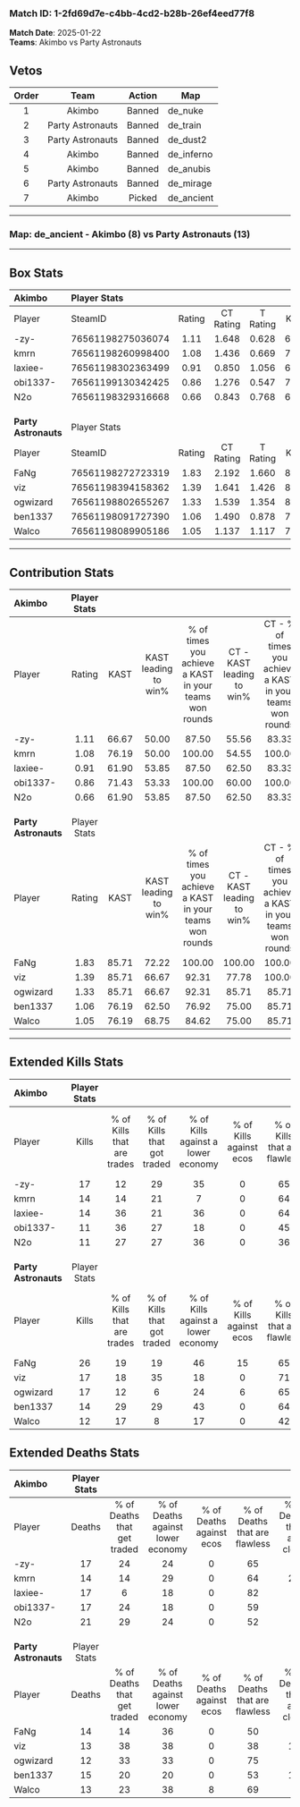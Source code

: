 ### Match ID: 1-2fd69d7e-c4bb-4cd2-b28b-26ef4eed77f8  
**Match Date**: 2025-01-22  
**Teams**: Akimbo vs Party Astronauts  

## Vetos  

| Order | Team | Action | Map |
| :---: | :--: | :----: | --- |
| 1 | Akimbo | Banned | de_nuke |
| 2 | Party Astronauts | Banned | de_train |
| 3 | Party Astronauts | Banned | de_dust2 |
| 4 | Akimbo | Banned | de_inferno |
| 5 | Akimbo | Banned | de_anubis |
| 6 | Party Astronauts | Banned | de_mirage |
| 7 | Akimbo | Picked | de_ancient |

---  

### **Map**: de_ancient - Akimbo (8) vs Party Astronauts (13)  
---  

## Box Stats  

| **Akimbo**           | Player Stats      |        |           |          |       |       |       |         |        |      |     |
| :- | :- | :-: | :-: | :-: | :-: | :-: | :-: | :-: | :-: | :-: | :-: |
| Player               | SteamID           | Rating | CT Rating | T Rating | KAST  |  ADR  | Kills | Assists | Deaths | K/D  | HS% |
| -zy-                 | 76561198275036074 |  1.11  |   1.648   |  0.628   | 66.67 | 88.6  |  17   |    2    |   17   | 1.00 | 64  |
| kmrn                 | 76561198260998400 |  1.08  |   1.436   |  0.669   | 76.19 | 70.1  |  14   |    4    |   14   | 1.00 | 57  |
| laxiee-              | 76561198302363499 |  0.91  |   0.850   |  1.056   | 61.90 | 74.9  |  14   |    3    |   17   | 0.82 | 50  |
| obi1337-             | 76561199130342425 |  0.86  |   1.276   |  0.547   | 71.43 | 74.2  |  11   |    4    |   17   | 0.65 | 36  |
| N2o                  | 76561198329316668 |  0.66  |   0.843   |  0.768   | 61.90 | 63.7  |  11   |    4    |   21   | 0.52 | 45  |
|                      |                   |        |           |          |       |       |       |         |        |      |     |
|                      |                   |        |           |          |       |       |       |         |        |      |     |
|                      |                   |        |           |          |       |       |       |         |        |      |     |
| **Party Astronauts** | Player Stats      |        |           |          |       |       |       |         |        |      |     |
| Player               | SteamID           | Rating | CT Rating | T Rating | KAST  |  ADR  | Kills | Assists | Deaths | K/D  | HS% |
| FaNg                 | 76561198272723319 |  1.83  |   2.192   |  1.660   | 85.71 | 127.0 |  26   |    4    |   14   | 1.86 | 57  |
| viz                  | 76561198394158362 |  1.39  |   1.641   |  1.426   | 85.71 | 95.5  |  17   |    6    |   13   | 1.31 | 58  |
| ogwizard             | 76561198802655267 |  1.33  |   1.539   |  1.354   | 85.71 | 73.3  |  17   |    3    |   12   | 1.42 | 47  |
| ben1337              | 76561198091727390 |  1.06  |   1.490   |  0.878   | 76.19 | 67.8  |  14   |    7    |   15   | 0.93 | 64  |
| Walco                | 76561198089905186 |  1.05  |   1.137   |  1.117   | 76.19 | 70.1  |  12   |    9    |   13   | 0.92 | 58  |
---  

## Contribution Stats  

| **Akimbo**           | Player Stats |       |                      |                                                        |                           |                                                             |                          |                                                            |
| :- | :-: | :-: | :-: | :-: | :-: | :-: | :-: | :-: |
| Player               |    Rating    | KAST  | KAST leading to win% | % of times you achieve a KAST in your teams won rounds | CT - KAST leading to win% | CT - % of times you achieve a KAST in your teams won rounds | T - KAST leading to win% | T - % of times you achieve a KAST in your teams won rounds |
| -zy-                 |     1.11     | 66.67 |        50.00         |                         87.50                          |           55.56           |                            83.33                            |          40.00           |                           100.00                           |
| kmrn                 |     1.08     | 76.19 |        50.00         |                         100.00                         |           54.55           |                           100.00                            |          40.00           |                           100.00                           |
| laxiee-              |     0.91     | 61.90 |        53.85         |                         87.50                          |           62.50           |                            83.33                            |          40.00           |                           100.00                           |
| obi1337-             |     0.86     | 71.43 |        53.33         |                         100.00                         |           60.00           |                           100.00                            |          40.00           |                           100.00                           |
| N2o                  |     0.66     | 61.90 |        53.85         |                         87.50                          |           62.50           |                            83.33                            |          40.00           |                           100.00                           |
|                      |              |       |                      |                                                        |                           |                                                             |                          |                                                            |
|                      |              |       |                      |                                                        |                           |                                                             |                          |                                                            |
|                      |              |       |                      |                                                        |                           |                                                             |                          |                                                            |
| **Party Astronauts** | Player Stats |       |                      |                                                        |                           |                                                             |                          |                                                            |
| Player               |    Rating    | KAST  | KAST leading to win% | % of times you achieve a KAST in your teams won rounds | CT - KAST leading to win% | CT - % of times you achieve a KAST in your teams won rounds | T - KAST leading to win% | T - % of times you achieve a KAST in your teams won rounds |
| FaNg                 |     1.83     | 85.71 |        72.22         |                         100.00                         |          100.00           |                           100.00                            |          54.55           |                           100.00                           |
| viz                  |     1.39     | 85.71 |        66.67         |                         92.31                          |           77.78           |                           100.00                            |          55.56           |                           83.33                            |
| ogwizard             |     1.33     | 85.71 |        66.67         |                         92.31                          |           85.71           |                            85.71                            |          54.55           |                           100.00                           |
| ben1337              |     1.06     | 76.19 |        62.50         |                         76.92                          |           75.00           |                            85.71                            |          50.00           |                           66.67                            |
| Walco                |     1.05     | 76.19 |        68.75         |                         84.62                          |           75.00           |                            85.71                            |          62.50           |                           83.33                            |
---  

## Extended Kills Stats  

| **Akimbo**           | Player Stats |                            |                            |                                    |                         |                              |                                 |                                       |                    |           |
| :- | :-: | :-: | :-: | :-: | :-: | :-: | :-: | :-: | :-: | :-: |
| Player               |    Kills     | % of Kills that are trades | % of Kills that got traded | % of Kills against a lower economy | % of Kills against ecos | % of Kills that are flawless | % of Kills that are close duels | % of Kills that are assisted by flash | Pistol Round Kills | AWP Kills |
| -zy-                 |      17      |             12             |             29             |                 35                 |            0            |              65              |               12                |                   6                   |         1          |     0     |
| kmrn                 |      14      |             14             |             21             |                 7                  |            0            |              64              |                0                |                   0                   |         2          |     0     |
| laxiee-              |      14      |             36             |             21             |                 36                 |            0            |              64              |                7                |                   0                   |         1          |     0     |
| obi1337-             |      11      |             36             |             27             |                 18                 |            0            |              45              |                9                |                   0                   |         1          |     4     |
| N2o                  |      11      |             27             |             27             |                 36                 |            0            |              36              |                9                |                   9                   |         0          |     0     |
|                      |              |                            |                            |                                    |                         |                              |                                 |                                       |                    |           |
|                      |              |                            |                            |                                    |                         |                              |                                 |                                       |                    |           |
|                      |              |                            |                            |                                    |                         |                              |                                 |                                       |                    |           |
| **Party Astronauts** | Player Stats |                            |                            |                                    |                         |                              |                                 |                                       |                    |           |
| Player               |    Kills     | % of Kills that are trades | % of Kills that got traded | % of Kills against a lower economy | % of Kills against ecos | % of Kills that are flawless | % of Kills that are close duels | % of Kills that are assisted by flash | Pistol Round Kills | AWP Kills |
| FaNg                 |      26      |             19             |             19             |                 46                 |           15            |              65              |               12                |                   8                   |         2          |     0     |
| viz                  |      17      |             18             |             35             |                 18                 |            0            |              71              |                6                |                   6                   |         1          |     0     |
| ogwizard             |      17      |             12             |             6              |                 24                 |            6            |              65              |                0                |                   6                   |         2          |     3     |
| ben1337              |      14      |             29             |             29             |                 43                 |            0            |              64              |                0                |                   0                   |         3          |     0     |
| Walco                |      12      |             17             |             8              |                 17                 |            0            |              42              |               17                |                   0                   |         1          |     0     |
## Extended Deaths Stats  

| **Akimbo**           | Player Stats |                             |                                   |                          |                               |                            |                           |               |
| :- | :-: | :-: | :-: | :-: | :-: | :-: | :-: | :-: |
| Player               |    Deaths    | % of Deaths that get traded | % of Deaths against lower economy | % of Deaths against ecos | % of Deaths that are flawless | % of Deaths that are close | % of Deaths while blinded | Deaths to AWP |
| -zy-                 |      17      |             24              |                24                 |            0             |              65               |             6              |             6             |       1       |
| kmrn                 |      14      |             14              |                29                 |            0             |              64               |             21             |             0             |       0       |
| laxiee-              |      17      |              6              |                18                 |            0             |              82               |             0              |             6             |       0       |
| obi1337-             |      17      |             24              |                18                 |            0             |              59               |             6              |            12             |       0       |
| N2o                  |      21      |             29              |                24                 |            0             |              52               |             5              |             0             |       2       |
|                      |              |                             |                                   |                          |                               |                            |                           |               |
|                      |              |                             |                                   |                          |                               |                            |                           |               |
|                      |              |                             |                                   |                          |                               |                            |                           |               |
| **Party Astronauts** | Player Stats |                             |                                   |                          |                               |                            |                           |               |
| Player               |    Deaths    | % of Deaths that get traded | % of Deaths against lower economy | % of Deaths against ecos | % of Deaths that are flawless | % of Deaths that are close | % of Deaths while blinded | Deaths to AWP |
| FaNg                 |      14      |             14              |                36                 |            0             |              50               |             0              |             0             |       1       |
| viz                  |      13      |             38              |                38                 |            0             |              38               |             15             |             8             |       0       |
| ogwizard             |      12      |             33              |                33                 |            0             |              75               |             0              |             8             |       0       |
| ben1337              |      15      |             20              |                20                 |            0             |              53               |             13             |             0             |       2       |
| Walco                |      13      |             23              |                38                 |            8             |              69               |             8              |             0             |       1       |
